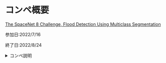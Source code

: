 # コンペ概要

[The SpaceNet 8 Challenge, Flood Detection Using Multiclass Segmentation](https://www.topcoder.com/challenges/a6c49990-e4a9-4e90-a731-4cc6502e6beb?tab=details)

参加日:2022/7/16

終了日:2022/8/24

<details>
<summary>コンペ説明</summary>

## イントロダクション

ハリケーン、竜巻、地震、洪水などの自然災害は、毎年インフラに大きな被害を与え、人命、時間、そして何十億ドルもの損失をもたらしています。そのため、被害の規模を把握し、初動対応者を誘導するための地図を迅速に作成することが求められています。

スペースネットの過去のチャレンジのデータセットと受賞したアルゴリズムを実際の災害対応シナリオに適用することで、我々は以下の質問に答えたいと考えています。

過去のスペースネットの課題から、建物や道路の抽出はどのように改善されたのか？
多クラス特徴抽出の課題では、性能にどのような影響があるのか？
洪水前の道路と洪水後の衛星画像から、洪水によって塞がれた道路をどれだけ正確に特徴付けることができるか？

## データ

Maxarオープンデータプログラムでは、突発的に発生する大規模な危機事象の中から厳選した高解像度の衛星画像を公開しています。過去5年間、洪水に関するイベントが多数ありました。このプログラムでは、災害前と災害後の画像を公開しており、現地の状況を比較・分析することができます。Maxar Open Data Programの画像を使って、イベント前後の画像を考慮したデータアノテーションを収集しました。イベント前の画像から、アナリストはすべての建物のフットプリントと高速道路のセンターラインを収集しました。高速道路は、道路タイプ（住宅地など）、路面タイプ（舗装、未舗装）、車線数で分類されました。災害前のベースラインデータセットを作成した後、解析者は災害後の画像を使用して、画像上で浸水しているように見える建物や道路セグメントを特定しました。道路区間は、災害後の画像で目に見えて水や瓦礫で覆われている場合、冠水していると判断される。建物に冠水属性が付与された場合、その近辺に洪水があることを意味します（衛星画像では、実際に建物内部が冠水しているかどうかを判断することはできないため）。洪水災害ではよくあることですが、雲がかかっていて画像中の特徴が見えない場合、解析者は見えているものだけを属性として指定し、特徴が見えない場合は仮定をしないように指示されました。

## 衛星写真

画像はRGB（赤、緑、青）の画像タイルで、様々なサイズと解像度（30～70cm/pixel）で構成されています。画像は[GeoTiff](https://en.wikipedia.org/wiki/GeoTIFF)フォーマットで提供されます。ほとんどのタイルでは、イベント前とイベント後の2つの画像が提供されています。一部のタイルでは、イベント後の画像が複数あります（部分的に雲がかかっていたり、光の状態が悪かったりするため）。

## アノテーション

本書では、既知の建物や道路の位置や形状を「グランドトゥルース」と呼ぶ。位置と形状の情報は、[Well Known Text](https://en.wikipedia.org/wiki/Well-known_text_representation_of_geometry) 形式で提供される。WKT規格のPOLYGON（建物）、LINESTRING（道路）オブジェクトタイプのみ対応している。これらのデータは、以下のフォーマットで CSV ファイルに記述される。
> ImageId,Object,WKT_Pix,Flooded,length_m,travel_time_s
ファイルの各行は、以下のように建物または道路セグメントを定義する。

- ImageId:画像を一意に識別するための（大文字と小文字を区別する）文字列である。
- Object:"Building" または "Road" のいずれかである。
- WKT_Pix
  - 建物の場合、建物を表す形状の点を Well Known Text フォーマットで指定する。
  - 画像に建物がない場合、この列には POLYGON EMPTY 構造が使用される。ポリゴンは閉じていなければならないので、点リストの最初と最後の項目は同じでなければならない。
  - 道路については、Well Known Text 形式で道路網を表す点と辺を指定する。画像に道路がない場合、この列には LINESTRING EMPTY 構造が使われる。
  - 座標系は画像の左上隅を原点 と し 、 第 1 座標は x 値 （正の値は右）、 第 2 座標は y 値 （正の値は下） です。
- Flooded:"True "または "False "のどちらかである。
- length_m:WKT_Pix が LINESTRING EMPTY の場合、または Object が Building の場合は null となる。
- travel_time_s:WKT_Pix が LINESTRING EMPTY の場合、または Object が Building の場合、null を指定する。これは情報提供のためだけであり、travel_time はこの課題の採点には関係ない。


## その他ファイル

- resolutions.txt:ImageIdsは16桁の16進文字列で始まる。このような一意の文字列それぞれについて、resolution.txt は、ピクセルサイズ（単位はメートル）、それが PRE 画像か POST 画像か、そして ImageId にこの接頭語を持つ画像の幅と高さの最大値を含んでいます。タイリングの関係で、画像のサイズはこの値より（どちらか、あるいは両方の次元で）小さくなる可能性があることに注意。
- xxx_label_image_mapping.csv:各PRE画像は、対応する1つか2つのPOST画像を持っています。これらのファイルには、PRE 画像のファイル名から POST 画像のファイル名へのマッピングが含まれています。

## アノテーションサンプル

```
ImageId,Object,WKT_Pix,Flooded,length_m,travel_time_s

10500500C4DD7000_0_15_63,Building,"POLYGON ((600 500,700 500,700 600,600 600,600 500))",True,null,null

10500500C4DD7000_0_15_0,Building,POLYGON EMPTY,False,null,null

10500500C4DD7000_0_15_63,Building,"POLYGON ((750 650,850 650,850 750,750 750,750 650))",False,null,null

10500500C4DD7000_0_15_63,Road,"LINESTRING (100 100,200 100,200 200)",True,41.492,3.094

10500500C4DD7000_0_15_63,Road,"LINESTRING (661.7 1002, 670.5 1058.5)",False,96.208,7.174

10500500C4DD7000_0_15_0,Road,LINESTRING EMPTY,False,null,null
```

## データに関する注意事項

- 画像には情報のない領域が含まれることがある。これらの領域は黒く塗りつぶされた領域として表示されますが、アルゴリズムがこれを処理できる必要があります。このような、POST画像に情報がない領域には、注釈も存在しません。(つまり、少なくとも1枚のPOST画像で見える範囲に注釈が切り取られているのです)。
- WKTファイルに加えて、トレーニングセットのアノテーションは.geojsonフォーマットでも提供されています。これらのファイルには、WKTファイルよりも多くの情報が含まれていますので、ご自由にお使いください。

## ダウンロード

入力ファイルは、AWSバケットのspacenet-datasetからダウンロードすることができます。AWS S3バケットに保存されたデータにアクセスするためのアカウントを設定する方法の詳細については、このガイドを参照してください。

同じバケットには、以前のSpaceNetチャレンジのデータも保存されています。このチャレンジでは、バケットコンテンツのサブセット（spacenet/SN8_floodsディレクトリのファイル）のみが必要ですが、建物や道路データなど、以前のSpaceNetデータセットは必要に応じて追加のトレーニングに使用することが可能です。

ここでは

tarballs/Germany_Training_Public.tar.gzとtarballs/Louisiana-East_Training_Public.tar.gzにはSpaceNet 8学習データ（2AOI（関心領域）の画像、道路、建物注釈）が格納されています。(4.4 GB)
tarballs/Louisiana-West_Test_Public.tar.gz は、チャレンジの暫定テストフェーズで結果を提出するために使用されるテストセットです。画像は含まれていますが、アノテーションは含まれていません。(2.4 GB)
なお、Germany_Training_Public/, Louisiana-East_Training_Public/, Louisiana-West_Test_Public/ の各フォルダでは、個別のファイルやより小さなサブセットを入手できます。フルセットをダウンロードすることなく、データに慣れたい場合は、これらを使用してください。

## Output File

出力は、アノテーションファイルと同じフォーマットのCSVファイルである必要があります。

画像ID,オブジェクト,WKT_Pix,Flooded,length_m,travel_time_s
出力ファイルには、上記のヘッダー行を含んでも含まなくてもかまいません。残りの行は、アルゴリズムが抽出した建物と道路セグメントを、1行につき1つずつ指定する必要があります。

出力はCSVの拡張子を持つ1つのファイルでなければならない。ファイルのサイズは500MB以下、行数は400万行以下でなければならない。

制約事項および注意事項

- 1つのファイルには、テストセット内のすべての画像の建物の足跡と道路が含まれている必要があります。
- ファイルには、同じ ImageId の複数の行が含まれることがあります（通常、含まれます）。
- 出力には PRE 画像の ImageId を使用する必要があります。(PRE と POST の ID は異なります)。
- 画像に建物がない場合は、POLYGON EMPTY構文を使用しなければなりません。この場合、ファイルには同じImageIdの建物を定義する他の行が含まれていてはいけません。
- 同様に、画像から道路が見つからなかった場合は、LINESTRING EMPTY を使用しなければなりません。この場合、同じImageIdの道路を定義する他の行がファイルに含まれていてはならない。
- このコンテストでは、travel_time_s フィールドは採点に使われないので、各道路セグメントに定数値または Null を自由に指定することができます。ただし、この値は出力に含まれる必要があります。

## 提出フォーマットとコード要件

この試合では、「データ提出」と「コード提出」の2つの提出形式を組み合わせて使用します。提出パッケージの必須フォーマットは、提出テンプレート文書で指定されます。このドキュメントには、テンプレートに記載されている要件を追加またはオーバーライドする要件のみが含まれています。

- 1日に3回以上投稿することはできません。投稿プラットフォームはこの制限を強制しませんので、投稿者の責任でこの制限を遵守してください。このルールに従わない場合、失格となることがあります。
- 例外として、投稿した作品が0点だった場合、1時間経過後に新たに投稿することができます。
- 提出パッケージの /solution フォルダには、solution.csv ファイルが含まれていなければなりません。このファイルは、上記の Output file セクションで指定したフォーマットで、テストセット内のすべての画像から抽出したすべての建物と道路をリストアップしなければなりません。

## スコアリング

採点中、あなたの solution.csv ファイル (暫定テストでは提出ファイルに含まれ、最終テストではあなたの docker コンテナによって生成されます) は、次のアルゴリズムを使って予想されるグランドトゥルースデータと照合されます。

あなたのソリューションが無効な場合 (テスターツールがそのコンテンツを正常に解析できない場合など)、スコアは 0 になります。

提出されたソリューションが有効な場合、建物についてはIOUベースのメトリックを使用し、道路についてはAPLSアルゴリズムを使用してスコアリングされます。アルゴリズムの主なステップを以下に説明するが、ここには書かれていない細かい部分がたくさんある。決定的で詳細なアルゴリズムについては、ビジュアライザー・ツールのソースコードを参照してください。

建物については、各タイルについて、IOU（Intersection over Union、またはJaccard index）が浸水した建物と浸水していない建物について別々に計算されます。これまでのSpacenetの課題とは異なり、ここでは建物の面積の和がこの計算に使用され、個々の建物の分離にはこだわらない。タイルレベルの建物のスコアは、これら2つのIOUスコアの平均である。(重要な特殊ケース：2つの空の領域のIOUは1（可能な限り最高のスコア）である）。

道路については、タイルレベルのスコアは、2つのAPLSスコアの平均として計算される：1つは道路網の浸水したサブセット、もう1つは道路網の浸水していないサブセットである。このとき、APLSメトリックの長さに基づくバージョンを使用する。

タイルの総合スコアは、タイルレベルの建物スコアと道路スコアの平均である。テストセットの総合スコアはタイルレベルのスコアの平均であり，0,...,100の範囲にスケールアップされたものである．

## APLS メトリック

参考のため、タイルレベルのAPLS計算のステップを以下に示すが、上に述べたように、完全な詳細はビジュアライザーとスコアラーツールのソースコードで利用可能である。

1. タイル上の道路網の浸水または非浸水サブグラフを表すグランドトゥルースグラフをTとし、それに対する予測グラフをPとする。これらのグラフは、LineStringに存在する各点をグラフのノードとして扱い、各線分（LineStringの連続した点のペア）を2つのノード間のエッジとして扱うことによって、LineStringベースの表現から作成される。これらのグラフは、a) ノードは物理的な位置を表し、b) エッジはノード間の接続の存在以上のもの、つまり形状（直線セグメントの連続）を持つため、数学で用いられるグラフ概念とは異なることに注意されたい。
1. 両方のグラフが空の場合（エッジを含まない場合）、スコアは1（タイルレベルの最高のスコア）です。もし片方のグラフだけが空であれば、スコアは0である（最悪のタイルレベル・スコア）。そうでなければ、以下のすべてのステップが実行される。
1. 両グラフは簡略化され、平滑化される。
   1. 簡略化とは、2つの隣接を持つノードを削除することである。ノード B がノード A と C にのみ接続されている場合，B は除去され，A と C の間の新しいエッジが，A と C の間のルートの形状がこのステップの前と同じになるように作成される．このステップをすべての2連結ノードについて繰り返した後、道路の分岐点と道路の終点だけがノードとして残り、ネットワークの元の形状（線分の集合）は変更されないままである。(特殊なケースとして、サイクル: 2-連結ノードのみを含み、他の連結を持たない部分グラフがある。ここでは、2つのノードが接続されていても、すべてのノードを維持する)。
   1. スムージングとは、グラフに余分なノードを挿入して、50メートル以上のエッジがないようにすることである。例えば、A-B間のエッジの長さが120mで（これはユークリッド距離ではなく、2つの端点間の経路に沿って測定される、最も極端なケースではAとBは同じかもしれない）、50m以上のエッジを許さない場合、ノードAから40mと80mのところに2つのノードが追加挿入される。
1. 2つのグラフG1、G2間のAPLSスコアは以下のように計算される。
    1. グラフG2の複製を作成し、これをG2'と呼ぶ。G1のすべてのノードをG2'に注入する。つまり、G1のノードnに対して、G2'の中で最も近い点を探し、そこにノードn'を作る。(このようなn'はG2'の既存のノードに対応するものではなく、エッジ上に作成される可能性があることに注意)。nとn'のユークリッド距離は4m以下でなければならず、そうでない場合はこの与えられたnに対してn'は注入されない。
    1. G1内の有効な経路(p1→p2)をすべてリストアップし、G2'内の対応する経路(p1'→p2')がどうなるかをチェックして、経路差のスコアを集計する。p1からp2への経路は、G1においてその間に経路が存在すれば有効である。(経路は、2つのノード間の直接接続でも、p1から始まってp2で終わるより長いエッジの列でもよい)。
        1. G2'に一致するp1'がない場合、G1に存在するp1から始まる全ての有効な経路について、差分スコアを1加算する。
        1. マッチするp1'があるがマッチするp2'がない場合にも、差分スコア1を追加する。
        1. マッチするp1'とp2'があるが、G2'にそれらの間のルートがない場合、差分スコア1も追加される。
        1. 一致するp1'とp2'があり、それらがG2'で接続されている場合、以下のように計算された差分スコアを追加する。
        > min(1, abs(len - len') / len)

        ここで、len と len' はそれぞれ G1 と G2' における2点を結ぶパスの長さである。(このステップはSpacenet 5で用いられたものとは異なることに注意。以前はこのステップでは、経路長の代わりに移動時間が使われていた)。
    1. 差分スコアの合計をG1の有効経路数(p1→p2)で割ったものをavgDiffとする。
    1. G1 と G2 の間の APLS スコアは 1 - avgDiff である．
1. T と P の間の APLS スコアを計算する。
1. APLS スコアの計算を P から T への反対方向にも繰り返す．
1. タイルレベルのスコアは、前の2つのステップで計算された2つのスコアの調和平均とされる。

## 最終評価

このセクションでは、最終テストのワークフローを詳細に説明し、提出物の /code フォルダに対する要件は、提出物のテンプレート文書でも指定されています。このドキュメントには、テンプレートに記載されている要件を追加または上書きする要件や情報のみが記載されています。最終テストのためにシステムを準備するまでは、このセクションを無視してもかまいません。

- 列車スクリプトの署名はテンプレートにある通りです。

    > train.sh {data_folder} 

    data_folder}パラメータは、SpaceNet衛星データおよびアノテーションを格納するフォルダを指します。提供された{data_folder}は、AOIを表すtrainingフォルダの親フォルダとなります。
- train.shスクリプトの制限時間は8GPU-daysです（4GPUのp3.8xlargeでは2日）。この制限時間を超えるスクリプトは切り捨てられます。
- トレーニングスクリプトの呼び出し例は以下の通りです。フォルダ名はあくまで例であり、テスト時に全く同じフォルダ名が使用されるとは思わないでください。

> ./train.sh /data/SN8_flood/train/

    このサンプルの場合、学習データは以下のようになります。
```
  data/
    SN8_flood/
      train/
        Germany_Training_Public/
          POST-event/
          PRE-event/
          annotations/
          Germany_Training_Public_label_image_mapping.csv
          Germany_Training_Public_reference.csv
        Louisiana-East_Training_Public/
          POST-event/
          ... etc., other folders and files for this AOI
        resolutions.txt
```

- テストスクリプトの署名

> test.sh {data_folder} {output_file} 

    テストデータフォルダには、コーディングの段階で利用可能なものと同様のイメージが含まれています。

- test.sh スクリプトの制限時間は、完全な暫定テストセット（コンテストで提出したものと同じ）で実行した場合、12 GPU 時間（4 GPU の p3.8xlarge で 3 時間）です。この制限時間を超えるスクリプトは切り捨てられます。
- テストスクリプトの呼び出し例は次のとおりです。繰り返しになりますが、フォルダ名とファイル名はあくまで例であり、テスト時にまったく同じ名前が使用されるとは思わないでください。

> ./test.sh /data/SN8_flood/test/ /wdata/
my_output.csv

このサンプルの場合、テスト用データは以下のようになります。

```フォルダ構成
data/
    SN8_flood/
      test/
        Louisiana-West_Test_Public/
          POST-event/
          PRE-event/
          Louisiana-West_Test_Public_label_image_mapping.csv
        resolutions.txt

```

- 最終的なテストプロセスをスピードアップするために、コンテスト管理者は、各出場者の提出物のドッカー化されたバージョンをビルドして実行しないことを決定することができます。しかし、少なくとも上位10位までの応募作品（応募段階終了時の暫定的なリーダーボードに基づく）は、最終テストを行うことが保証されています。
- ハードウェアの仕様 あなたのDockerイメージは、p3.8xlarge Linux AWSインスタンス上でビルド、test.shおよびtrain.shスクリプトが実行されます。このインスタンスタイプの詳細については、[こちら](https://aws.amazon.com/jp/ec2/instance-types/)をご覧ください。

## 追加リソース

- [ビジュアライザー](https://drive.google.com/file/d/1hjSyZjorfLLfYVpti42Rbm5H1rCUkbPz/view)は、あなたのソリューションをローカルでテストするために利用できます。衛星画像、抽出された建物のフットプリント、予想されるグランドトゥルースを表示します。また、詳細なスコアを計算するため、オフラインのテスターとしても利用できます。
- Pythonによる[ベースライン](https://github.com/SpaceNetChallenge/SpaceNet8)実装が利用可能です。
APLS githubリポジトリには、APLSアルゴリズムのPython実装が含まれています。
- 過去のスペースネットのコンテストで入賞した作品のアルゴリズム説明とソースコードは[こちら](https://github.com/CosmiQ/apls)です。あなたの作品に合うように自由に使ってください。

## 一般注意事

- この試合はノン・レーティングです。
- チーム編成は可能です。本大会では、Topcoderのメンバーはチームを結成することができます。チーム結成後は、同じチームに所属するTopcoder同士で協力することができます。チームを結成するためには、Topcoderメンバーは他のTopcoderメンバーを募集し、このTopcoderチーム編成フォームに記入してチームを登録することができます。各チームは、キャプテンを宣言する必要があります。チームのすべての参加者は、Topcoderの優良会員として登録されていなければなりません。チームのすべての参加者は、チームに参加する前に、個別に本コンペティションに登録し、その利用規約に同意する必要があります。チームキャプテンは、チームフォームに各チームメイトの賞品分配率を割り当てる必要があります。すべての賞金配分比率の合計は100％でなければならない。チームの最小許容人数は1人、最大許容人数は5人です。チームキャプテンのみが、本コンペティションに解答を提出することができます。チームに参加している Topcoder のメンバーは、本コンペティションのレーティングを受けることができません。Topcoder の規則および条件にかかわらず、この課題のチームのメンバーでありながら、チームのキャプテンではない Topcoder のメンバーが提出したソリューションは、許可されず、賞の対象とはならず、削除される場合があり、チーム全体の課題からの解任の根拠となる場合があります。チーム結成の期限は、チャレンジ詳細ページに示された登録・提出開始日から21日目の午後11時59分（米国東部標準時）です。Topcoder は、Topcoder チーム編成フォームを完了した各チームに対してチーム編成契約を作成し、チームの各メンバーに配布します。チーム契約は、各チームメンバーによって電子的に署名されなければ有効とはみなされません。登録と提出が開始された日から28日目の午後11時59分（東部標準時）までに、すべてのチームメンバーによって電子的に署名されない限り、すべてのチーム合意は無効となります（チャレンジ詳細ページに表示）。この期間以降に受け取ったチーム契約は無効となります。チーム規約は、署名後にいかなる形でも変更することはできません。登録されたチームは、コンテストフォーラムの「登録チーム」というタイトルのスレッドに掲載される。
- 企業などの組織は、チームとして登録され、Topcoderのすべてのルールに従えば、1人の競技者として出場することができます。
- 放棄する Topcoderは、登録された競技者またはチームが「放棄」することを許可しています。放棄すると、そのメンバーは競技に参加し、私たちはそのソリューションを採点しますが、賞金を得ることはできません。放棄された方、またはチームは、フォーラムの「放棄された競技者」と書かれたスレッドに名前を掲載します。放棄した人は、リーダーボードの地位を維持するために、実装コードとメソッドを提出する必要があります。
- この試合では、Topcoderが無償で実行できるのであれば、商用ソリューションを含むあらゆるプログラミング言語とライブラリを使用することができます。また、オープンソースの言語やライブラリを使用することもできますが、次のセクションに記載されている制限事項があります。ソリューションにライセンスが必要な場合は、これらのライセンスを所有し、テスト用VMに合法的にインストールできる必要があります (「賞品を獲得するための要件」のセクションを参照)。投稿は確認後、削除/破棄されます。Topcoderは、あなたのコードを実行するためのライセンスを購入することはありません。応募の前に、応募作品がTopcoderで無償で実行できること、および必要なすべてのライセンスが応募作品のソリューションにプリインストールされていることを、絶対に確認してください。コードが実行されない場合、Topcoder は投稿者に連絡して追加の指示を求める必要はありません。ライセンスの問題 (ライセンスのダウンロードが必要な場合も含む) により、お客様のソリューションが実行できない場合、応募が拒否されることがあります。この要件について懸念がある場合は、必ずすぐにご連絡ください。
- オープンソースの言語とライブラリは、あなたの使用、他の競合他社の使用、またはクライアントによる使用に対して等しく自由である場合に限り、使用することができます。
- ソリューションにライセンスされたソフトウェア（商用ソフトウェア、オープンソースソフトウェアなど）が含まれる場合、提出書類にライセンス契約書の全文を添付する必要があります。ライセンスは、「Licenses」とラベル付けされたフォルダーに含めてください。同じフォルダ内に「README」とラベル付けされたテキストファイルがあり、ソリューションで使用される各ライセンス ソフトウェア パッケージの目的が説明されています。
  - 外部データセットおよび事前学習済みネットワークは、以下を満たす場合に限り、競技会で使用することができる。
  - 外部データおよび事前学習済みネットワークのデータセットが、コンペティションでの使用に抵触する法的制約を受けていないこと。
  - 事前学習済みネットワークを学習させるために使用するデータソースまたはデータが、応募作品の説明文に定義されていること。
  - 外部データソースは、コンペティションの最初の30日間にコンペティション・フォーラムで宣言されなければ、最終解答の対象にはなりません。参考文献や入手方法の説明は、有効な宣言となります（ライセンス制限のある場合など）。特定の外部データソースを使用したい場合は、「リクエストされたデータソース」というタイトルのフォーラムスレッドに質問を投稿してください。コンテストの関係者がその要求を確認し、データソースの使用が承認されれば、「承認されたデータソース」というタイトルのフォーラムスレッドに掲載されます。
  - OpenStreetMapまたは類似の、対象となるテスト都市を明示的に記述した街路レベルのデータソースの使用は許可されません。
  - テスト段階では、データのジオリファレンス（地理的な座標を利用すること）を使用することは許可されません。
  - 予測スコアを向上させるために、地理的に隣接するタイルを使用することは許可されません。
  - 一般的な質問や問題の報告にはマッチフォーラムを使用してください。ただし、考えられる解決手法に関する情報を明らかにするようなコメントや質問の投稿はご遠慮ください。

</details>
